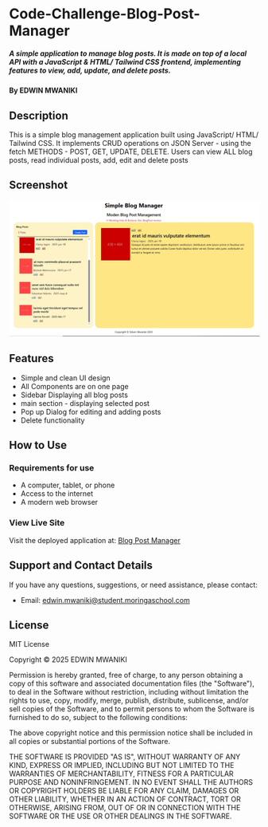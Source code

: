 # Code-Challenge-Blog-Post-Manager

##### A simple application to manage blog posts. It is made on top of a local API with a JavaScript & HTML/ Tailwind CSS frontend, implementing features to view, add, update, and delete posts.

#### By **EDWIN MWANIKI**

## Description

This is a simple blog management application built using JavaScript/ HTML/ Tailwind CSS. It implements CRUD operations on JSON Server - using the fetch METHODS - POST, GET, UPDATE, DELETE. Users can view ALL blog posts, read individual posts, add, edit and delete posts

## Screenshot

![Blog Post Manager Screenshot](./blogMan-Screenshot.jpg)

## Features

- Simple and clean UI design 
- All Components are on one page
- Sidebar Displaying all blog posts
- main section - displaying selected post
- Pop up Dialog for editing and adding posts
- Delete functionality

## How to Use

### Requirements for use

- A computer, tablet, or phone
- Access to the internet
- A modern web browser

### View Live Site

Visit the deployed application at: [Blog Post Manager](https://edwin3v3.github.io/Code-Challenge-Blog-Post-Manager/)

## Support and Contact Details

If you have any questions, suggestions, or need assistance, please contact:

- Email: <edwin.mwaniki@student.moringaschool.com>

## License

MIT License

Copyright &copy; 2025 EDWIN MWANIKI

Permission is hereby granted, free of charge, to any person obtaining a copy of this software and associated documentation files (the "Software"), to deal in the Software without restriction, including without limitation the rights to use, copy, modify, merge, publish, distribute, sublicense, and/or sell copies of the Software, and to permit persons to whom the Software is furnished to do so, subject to the following conditions:

The above copyright notice and this permission notice shall be included in all copies or substantial portions of the Software.

THE SOFTWARE IS PROVIDED "AS IS", WITHOUT WARRANTY OF ANY KIND, EXPRESS OR IMPLIED, INCLUDING BUT NOT LIMITED TO THE WARRANTIES OF MERCHANTABILITY, FITNESS FOR A PARTICULAR PURPOSE AND NONINFRINGEMENT. IN NO EVENT SHALL THE AUTHORS OR COPYRIGHT HOLDERS BE LIABLE FOR ANY CLAIM, DAMAGES OR OTHER LIABILITY, WHETHER IN AN ACTION OF CONTRACT, TORT OR OTHERWISE, ARISING FROM, OUT OF OR IN CONNECTION WITH THE SOFTWARE OR THE USE OR OTHER DEALINGS IN THE SOFTWARE.
